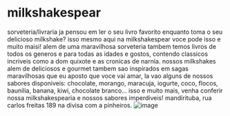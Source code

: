 # milkshakespear
sorveteria/livraria
ja pensou em ler o seu livro favorito enquanto toma o seu delicioso milkshake? isso mesmo aqui na milkshakespear voce pode isso e muito maisi!
alem de uma maravilhosa sorveteria tambem temos livros de todos os generos e para todas as idades e gostos, contendo classicos incriveis como a
dom quixote e as cronicas de narnia. 
nossos milkshakes alem de deliciosos e gourmet tambem sao inspirados em sagas maravilhosas que eu aposto que voce vai amar, la vao alguns de nossos sabores disponiveis:
chocolate,
morango,
maracuja,
iogurte,
coco,
flocos,
baunilia,
banana,
kiwi,
chocolate branco... isso e muito mais, venha conferir nossa milkshakespearia e nossos sabores imperdiveis!
mandirituba, rua carlos freitas 189 na divisa com a pinheiros.
![image](https://user-images.githubusercontent.com/110215293/198688852-56aedda2-8b28-461b-afe2-c7819e08c827.png)
